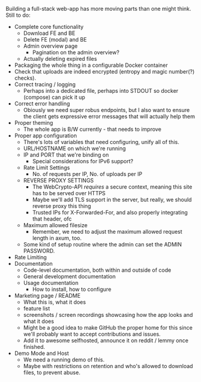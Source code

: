 Building a full-stack web-app has more moving parts than one might think.
Still to do:

- Complete core functionality
  - Download FE and BE
  - Delete FE (modal) and BE
  - Admin overview page
    - Pagination on the admin overview?
  - Actually deleting expired files
- Packaging the whole thing in a configurable Docker container
- Check that uploads are indeed encrypted (entropy and magic number(?) checks).
- Correct tracing / logging
  - Perhaps into a dedicated file, perhaps into STDOUT so docker (compose) can pick it up
- Correct error handling
  - Obiously we need super robus endpoints, but I also want to ensure the client gets expressive error messages that will actually help them
- Proper theming
  - The whole app is B/W currently - that needs to improve
- Proper app configuration
  - There's lots of variables that need configuring, unify all of this.
  - URL/HOSTNAME on which we're running
  - IP and PORT that we're binding on
    - Special considerations for IPv6 support?
  - Rate Limit Settings
    - No. of requests per IP, No. of uploads per IP
  - REVERSE PROXY SETTINGS
    - The WebCrypto-API *requires* a secure context, meaning this site has to be served over HTTPS
    - Maybe we'll add TLS support in the server, but really, we should reverse proxy this thing
    - Trusted IPs for X-Forwarded-For, and also properly integrating that header, ofc
  - Maximum allowed filesize
    - Remember, we need to adjust the maximum allowed request length in axum, too.
  - Some kind of setup routine where the admin can set the ADMIN PASSWORD.
- Rate Limiting
- Documentation
  - Code-level documentation, both within and outside of code
  - General development documentation
  - Usage documentation
    - How to install, how to configure
- Marketing page / README
  - What this is, what it does
  - feature list
  - screenshots / screen recordings showcasing how the app looks and what it does
  - Might be a good idea to make GitHub the proper home for this since we'll probably want to accept contributions and issues.
  - Add it to awesome selfhosted, announce it on reddit / lemmy once finished.
- Demo Mode and Host
  - We need a running demo of this.
  - Maybe with restrictions on retention and who's allowed to download files, to prevent abuse.

